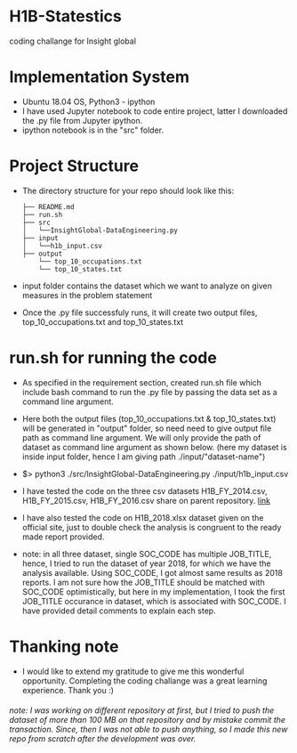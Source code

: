 # H1B-Statestics
coding challange for Insight global


# Implementation System
- Ubuntu 18.04 OS, Python3 - ipython
- I have used Jupyter notebook to code entire project, latter I downloaded the .py file from Jupyter ipython.
- ipython notebook is in the "src" folder. 

# Project Structure

- The directory structure for your repo should look like this:

      ├── README.md 
      ├── run.sh
      ├── src
      │   └──InsightGlobal-DataEngineering.py
      ├── input
      │   └──h1b_input.csv
      ├── output
          └── top_10_occupations.txt
          └── top_10_states.txt
    
- input folder contains the dataset which we want to analyze on given measures in the problem statement
 
- Once the .py file successfuly runs, it will create two output files, top_10_occupations.txt and top_10_states.txt
 

# run.sh for running the code
- As specified in the requirement section, created run.sh file which include bash command to run the .py file by passing the
   data set as a command line argument.
- Here both the output files (top_10_occupations.txt & top_10_states.txt) will be generated in "output" folder, so need need to give       output file path as command line argument. We will only provide the path of dataset as command line argument as shown below. (here my   dataset is inside input folder, hence I am giving path ./input/"dataset-name")
- $> python3 ./src/InsightGlobal-DataEngineering.py ./input/h1b_input.csv
  
- I have tested the code on the three csv datasets H1B_FY_2014.csv, H1B_FY_2015.csv, H1B_FY_2016.csv share on parent repository.
   [link](https://drive.google.com/drive/folders/1Nti6ClUfibsXSQw5PUIWfVGSIrpuwyxf?usp=sharing)
 
- I have also tested the code on H1B_2018.xlsx dataset given on the official site, just to double check the analysis is congruent 
   to the ready made report provided.
 
-  note: in all three dataset, single SOC_CODE has multiple JOB_TITLE, hence, I tried to run the dataset of year 2018, 
   for which we have the analysis available. Using SOC_CODE, I got almost same results as 2018 reports. 
   I am not sure how the JOB_TITLE should be matched with SOC_CODE optimistically, but here in my implementation, 
   I took the first JOB_TITLE occurance in dataset, which is associated with SOC_CODE. I have provided detail comments to explain 
   each step.
 
 # Thanking note
 - I would like to extend my gratitude to give me this wonderful opportunity. Completing the coding challange was a great 
   learning experience. Thank you :)
   
###### note: I was working on different repository at first, but I tried to push the dataset of more than 100 MB on that repository and by mistake commit the transaction. Since, then I was not able to push anything, so I made this new repo from scratch after the development was over.
